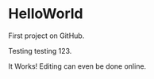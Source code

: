 HelloWorld
==========

First project on GitHub. 

Testing testing 123.

It Works! Editing can even be done online.


